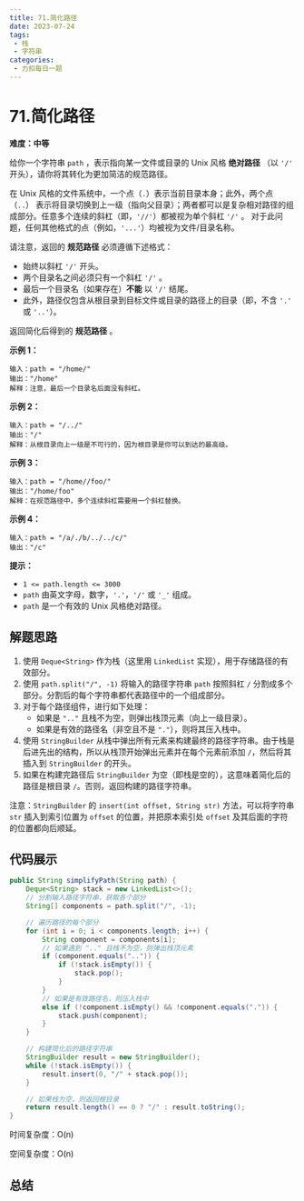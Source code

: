 ```yaml
---
title: 71.简化路径
date: 2023-07-24
tags: 
 - 栈
 - 字符串
categories:
 - 力扣每日一题
---
```


# 71.简化路径

**难度：中等**

给你一个字符串 `path` ，表示指向某一文件或目录的 Unix 风格 **绝对路径** （以 `'/'` 开头），请你将其转化为更加简洁的规范路径。

在 Unix 风格的文件系统中，一个点（`.`）表示当前目录本身；此外，两个点 （`..`） 表示将目录切换到上一级（指向父目录）；两者都可以是复杂相对路径的组成部分。任意多个连续的斜杠（即，`'//'`）都被视为单个斜杠 `'/'` 。 对于此问题，任何其他格式的点（例如，`'...'`）均被视为文件/目录名称。

请注意，返回的 **规范路径** 必须遵循下述格式：

- 始终以斜杠 `'/'` 开头。
- 两个目录名之间必须只有一个斜杠 `'/'` 。
- 最后一个目录名（如果存在）**不能** 以 `'/'` 结尾。
- 此外，路径仅包含从根目录到目标文件或目录的路径上的目录（即，不含 `'.'` 或 `'..'`）。

返回简化后得到的 **规范路径** 。

**示例 1：**

```
输入：path = "/home/"
输出："/home"
解释：注意，最后一个目录名后面没有斜杠。 
```

**示例 2：**

```
输入：path = "/../"
输出："/"
解释：从根目录向上一级是不可行的，因为根目录是你可以到达的最高级。
```

**示例 3：**

```
输入：path = "/home//foo/"
输出："/home/foo"
解释：在规范路径中，多个连续斜杠需要用一个斜杠替换。
```

**示例 4：**

```
输入：path = "/a/./b/../../c/"
输出："/c"
```

**提示：**

- `1 <= path.length <= 3000`
- `path` 由英文字母，数字，`'.'`，`'/'` 或 `'_'` 组成。
- `path` 是一个有效的 Unix 风格绝对路径。

## 解题思路

1. 使用 `Deque<String>` 作为栈（这里用 `LinkedList` 实现），用于存储路径的有效部分。
2. 使用 `path.split("/", -1)` 将输入的路径字符串 `path` 按照斜杠 `/` 分割成多个部分。分割后的每个字符串都代表路径中的一个组成部分。
3. 对于每个路径组件，进行如下处理：
   - 如果是 `".."` 且栈不为空，则弹出栈顶元素（向上一级目录）。
   - 如果是有效的路径名（非空且不是 `"."`），则将其压入栈中。
4. 使用 `StringBuilder` 从栈中弹出所有元素来构建最终的路径字符串。由于栈是后进先出的结构，所以从栈顶开始弹出元素并在每个元素前添加 `/`，然后将其插入到 `StringBuilder` 的开头。
5. 如果在构建完路径后 `StringBuilder` 为空（即栈是空的），这意味着简化后的路径是根目录 `/`。否则，返回构建的路径字符串。

注意：`StringBuilder` 的 `insert(int offset, String str)` 方法，可以将字符串 `str` 插入到索引位置为 `offset` 的位置，并把原本索引处 `offset` 及其后面的字符的位置都向后顺延。

## 代码展示

```java
public String simplifyPath(String path) {
    Deque<String> stack = new LinkedList<>();
    // 分割输入路径字符串，获取各个部分
    String[] components = path.split("/", -1);

    // 遍历路径的每个部分
    for (int i = 0; i < components.length; i++) {
        String component = components[i];
        // 如果遇到 ".." 且栈不为空，则弹出栈顶元素
        if (component.equals("..")) {
            if (!stack.isEmpty()) {
                stack.pop();
            }
        }
        // 如果是有效路径名，则压入栈中
        else if (!component.isEmpty() && !component.equals(".")) {
            stack.push(component);
        }
    }

    // 构建简化后的路径字符串
    StringBuilder result = new StringBuilder();
    while (!stack.isEmpty()) {
        result.insert(0, "/" + stack.pop());
    }

    // 如果栈为空，则返回根目录
    return result.length() == 0 ? "/" : result.toString();
}
```

时间复杂度：O(n)

空间复杂度：O(n)

## 总结
